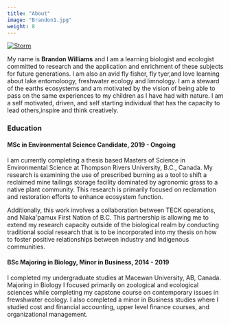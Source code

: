 ```yaml
---
title: "About"
image: "Brandon1.jpg"
weight: 8
---
```

[![Storm](img/brandonhvc.jpg "Highland Valley Copper 2020")](https://www.flickr.com/photos/188881109@N08/albums/72157714633273313)

My name is **Brandon Williams** and I am a learning biologist and ecologist committed to research and the application and enrichment of these subjects for future generations. I am also an avid fly fisher, fly tyer,and love learning about lake entomoloogy, freshwater ecology and limnology.  I am a steward of the earths ecosystems and am motivated by the vision of being able to pass on the same experiences to my children as I have had with nature. I am a self motivated, driven, and self starting individual that has the capacity to lead others,inspire and think creatively.


### Education


#### MSc in Environmental Science Candidate, 2019 - Ongoing

I am currently completing a thesis based Masters of Science in Environmental Science at Thompson Rivers University, B.C., Canada. My research is examining the use of prescribed burning as a tool to shift a reclaimed mine tailings storage facility dominated by agronomic grass to a native plant community. This research is primarily focused on reclamation and restoration efforts to enhance ecosystem function.

Additionally, this work involves a collaboration between TECK operations, and Nlaka'pamux First Nation of B.C. This partnership is allowing me to extend my research capacity outside of the biological realm by conducting traditional social research that is to be incorporated into my thesis on how to foster positive relationships between industry and Indigenous communities.

#### BSc Majoring in Biology, Minor in Business, 2014 - 2019

I completed my undergraduate studies at Macewan University, AB, Canada. Majoring in Biology I focused primarily on zoological and ecological sciences while completing my capstone course on contemporary issues in frewshwater ecology. I also completed a minor in Business studies where I studied cost and financial accounting, upper level finance courses, and organizational management. 
